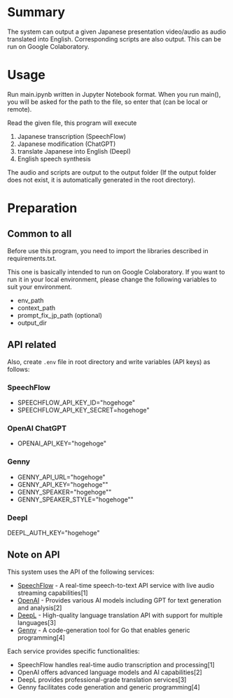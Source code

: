 # Summary
The system can output a given Japanese presentation video/audio as audio translated into English. Corresponding scripts are also output. This can be run on Google Colaboratory.

# Usage
Run main.ipynb written in Jupyter Notebook format.
When you run main(), you will be asked for the path to the file, so enter that (can be local or remote).

Read the given file, this program will execute

1. Japanese transcription (SpeechFlow)
2. Japanese modification (ChatGPT)
3. translate Japanese into English (Deepl)
4. English speech synthesis

The audio and scripts are output to the output folder (If the output folder does not exist, it is automatically generated in the root directory).

# Preparation
## Common to all
Before use this program, you need to import the libraries described in requirements.txt.

This one is basically intended to run on Google Colaboratory.
If you want to run it in your local environment, please change the following variables to suit your environment.

- env_path
- context_path
- prompt_fix_jp_path (optional)
- output_dir

## API related
Also, create `.env` file in root directory and write variables (API keys) as follows:

### SpeechFlow
- SPEECHFLOW_API_KEY_ID="hogehoge"
- SPEECHFLOW_API_KEY_SECRET=hogehoge"
### OpenAI ChatGPT
- OPENAI_API_KEY="hogehoge"
### Genny
- GENNY_API_URL="hogehoge"
- GENNY_API_KEY="hogehoge""
- GENNY_SPEAKER="hogehoge""
- GENNY_SPEAKER_STYLE="hogehoge""
### Deepl
DEEPL_AUTH_KEY="hogehoge"

## Note on API
This system uses the API of the following services:

- [SpeechFlow](https://docs.speechmatics.com/flow/flow-api-ref) - A real-time speech-to-text API service with live audio streaming capabilities[1]
- [OpenAI](https://platform.openai.com/docs/api-reference) - Provides various AI models including GPT for text generation and analysis[2]
- [DeepL](https://github.com/DeepLcom/deepl-python) - High-quality language translation API with support for multiple languages[3]
- [Genny](https://github.com/cheekybits/genny) - A code-generation tool for Go that enables generic programming[4]

Each service provides specific functionalities:
- SpeechFlow handles real-time audio transcription and processing[1]
- OpenAI offers advanced language models and AI capabilities[2]
- DeepL provides professional-grade translation services[3]
- Genny facilitates code generation and generic programming[4]